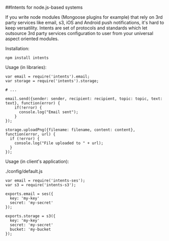 ##Intents for node.js-based systems

If you write node modules (Mongoose plugins for example) that rely on 3rd party services like email, s3, iOS and Android push notifications, it's hard to keep versatility. Intents are set of protocols and standards which let outsource 3rd party services configuration to user from your universal aspect oriented modules.

Installation:

    npm install intents

Usage (in libraries):

    var email = require('intents').email;
    var storage = require('intents').storage;
    
    # ...
    
    email.send({sender: sender, recipient: recipient, topic: topic, text: text}, function(error) {
        if(!error) {
          console.log("Email sent");
        }
    });
    
    storage.uploadPng({filename: filename, content: content}, function(error, url) {
      if (!error) {
        console.log("File uploaded to " + url);
      }
    });

Usage (in client's application):

./config/default.js
    
    var email = require('intents-ses');
    var s3 = require('intents-s3');
      
    exports.email = ses({
      key: 'my-key'
      secret: 'my-secret'
    });
    
    exports.storage = s3({
      key: 'my-key'
      secret: 'my-secret'
      bucket: 'my-bucket
    });